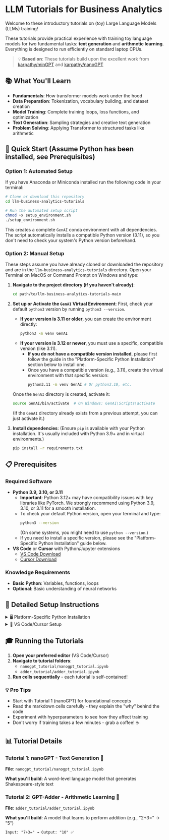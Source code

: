 # LLM Tutorials for Business Analytics

Welcome to these introductory tutorials on (toy) Large Language Models (LLMs) training!



These tutorials provide practical experience with training toy language models for two fundamental tasks: **text generation** and **arithmetic learning**. Everything is designed to run efficiently on standard laptop CPUs.

> 💡 **Based on**: These tutorials build upon the excellent work from [karpathy/minGPT](https://github.com/karpathy/minGPT) and [karpathy/nanoGPT](https://github.com/karpathy/nanoGPT)

## 📚 What You'll Learn

- **Fundamentals**: How transformer models work under the hood
- **Data Preparation**: Tokenization, vocabulary building, and dataset creation
- **Model Training**: Complete training loops, loss functions, and optimization
- **Text Generation**: Sampling strategies and creative text generation
- **Problem Solving**: Applying Transformer to structured tasks like arithmetic



## 🚀 Quick Start (Assume Python has been installed, see Prerequisites)

### Option 1: Automated Setup

If you have Anaconda or Miniconda installed run the following code in your terminal:

```bash
# Clone or download this repository
cd llm-business-analytics-tutorials

# Run the automated setup script
chmod +x setup_environment.sh
./setup_environment.sh
```

This creates a complete `GenAI` conda environment with all dependencies. The script automatically installs a compatible Python version (3.11), so you don't need to check your system's Python version beforehand.

### Option 2: Manual Setup

These steps assume you have already cloned or downloaded the repository and are in the `llm-business-analytics-tutorials` directory. Open your Terminal on MacOS or Command Prompt on Windows and type:

1. **Navigate to the project directory (if you haven't already)**:
   ```bash
   cd path/to/llm-business-analytics-tutorials-main
   ```

2. **Set up or Activate the `GenAI` Virtual Environment**:
   First, check your default `python3` version by running `python3 --version`.
   - **If your version is 3.11 or older**, you can create the environment directly:
     ```bash
     python3 -m venv GenAI
     ```
   - **If your version is 3.12 or newer**, you must use a specific, compatible version (like 3.11).
     - **If you do not have a compatible version installed**, please first follow the guide in the "Platform-Specific Python Installation" section below to install one.
     - Once you have a compatible version (e.g., 3.11), create the virtual environment with that specific version:
       ```bash
       python3.11 -m venv GenAI # Or python3.10, etc.
       ```

   Once the `GenAI` directory is created, activate it:
   ```bash
   source GenAI/bin/activate  # On Windows: GenAI\Scripts\activate
   ```
   (If the `GenAI` directory already exists from a previous attempt, you can just activate it.)

3. **Install dependencies**:
   (Ensure `pip` is available with your Python installation. It's usually included with Python 3.9+ and in virtual environments.)
   ```bash
   pip install -r requirements.txt
   ```

## 📋 Prerequisites

### Required Software
- **Python 3.9, 3.10, or 3.11**
  - **Important**: Python 3.12+ may have compatibility issues with key libraries like PyTorch. We strongly recommend using Python 3.9, 3.10, or 3.11 for a smooth installation.
  - To check your default Python version, open your terminal and type:
    ```sh
    python3 --version
    ```
    (On some systems, you might need to use `python --version`.)
  - If you need to install a specific version, please see the "Platform-Specific Python Installation" guide below.
- **VS Code** or **Cursor** with Python/Jupyter extensions
  - [VS Code Download](https://code.visualstudio.com/)
  - [Cursor Download](https://cursor.sh/) 

### Knowledge Requirements
- **Basic Python**: Variables, functions, loops
- **Optional**: Basic understanding of neural networks


## 📖 Detailed Setup Instructions

<details>
<summary>🖥️ Platform-Specific Python Installation</summary>

Here's how to install a compatible version of Python on different operating systems.

### Windows
1. Download a specific version (e.g., Python 3.11) from the [official Python website](https://www.python.org/downloads/windows/).
2. ✅ **Important**: Check "Add Python to PATH" during installation.
3. Verify in a new Command Prompt → `python --version`.

### macOS
Using [Homebrew](https://brew.sh/) is the recommended way to manage multiple Python versions.
```bash
# Install Python 3.11
brew install python@3.11

# After installation, you can use `python3.11` to run it
python3.11 --version
```
If you don't have Homebrew, you can download the installer from [python.org](https://www.python.org/downloads/macos/).

### Linux (Ubuntu/Debian)
```bash
sudo apt update && sudo apt install python3.11 python3.11-venv
```
Verify: `python3.11 --version`

</details>

<details>
<summary>🔧 VS Code/Cursor Setup</summary>

1. **Open the project folder**: `File > Open Folder...` → Select `llm-business-analytics-tutorials`
2. **Select Python interpreter**:
   - Press `Ctrl+Shift+P` (Windows) or `Cmd+Shift+P` (Mac)
   - Type "Python: Select Interpreter"
   - Choose: `GenAI/bin/python` (or your conda environment)
3. **Install recommended extensions** (if prompted):
   - Python
   - Jupyter

</details>

## 🎓 Running the Tutorials

1. **Open your preferred editor** (VS Code/Cursor)
2. **Navigate to tutorial folders**:
   - `nanogpt_tutorial/nanogpt_tutorial.ipynb`
   - `adder_tutorial/adder_tutorial.ipynb`
3. **Run cells sequentially** - each tutorial is self-contained!

### 💡 Pro Tips
- Start with Tutorial 1 (nanoGPT) for foundational concepts
- Read the markdown cells carefully - they explain the "why" behind the code
- Experiment with hyperparameters to see how they affect training
- Don't worry if training takes a few minutes - grab a coffee! ☕

## 📊 Tutorial Details

### Tutorial 1: nanoGPT - Text Generation 📝
**File**: `nanogpt_tutorial/nanogpt_tutorial.ipynb`

**What you'll build**: A word-level language model that generates Shakespeare-style text


### Tutorial 2: GPT-Adder - Arithmetic Learning 🧮
**File**: `adder_tutorial/adder_tutorial.ipynb`

**What you'll build**: A model that learns to perform addition (e.g., "2+3=" → "5")

```
Input: "7+3=" → Output: "10" ✅
```